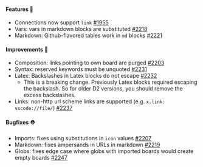 #### Features 🚀

- Connections now support `link` [#1955](https://github.com/terrastruct/d2/pull/1955)
- Vars: vars in markdown blocks are substituted [#2218](https://github.com/terrastruct/d2/pull/2218)
- Markdown: Github-flavored tables work in `md` blocks [#2221](https://github.com/terrastruct/d2/pull/2221)

#### Improvements 🧹

- Composition: links pointing to own board are purged [#2203](https://github.com/terrastruct/d2/pull/2203)
- Syntax: reserved keywords must be unquoted [#2231](https://github.com/terrastruct/d2/pull/2231)
- Latex: Backslashes in Latex blocks do not escape [#2232](https://github.com/terrastruct/d2/pull/2232)
  - This is a breaking change. Previously Latex blocks required escaping the backslash. So
    for older D2 versions, you should remove the excess backslashes.
- Links: non-http url scheme links are supported (e.g. `x.link: vscode://file/`) [#2237](https://github.com/terrastruct/d2/issues/2237)

#### Bugfixes ⛑️

- Imports: fixes using substitutions in `icon` values [#2207](https://github.com/terrastruct/d2/pull/2207)
- Markdown: fixes ampersands in URLs in markdown [#2219](https://github.com/terrastruct/d2/pull/2219)
- Globs: fixes edge case where globs with imported boards would create empty boards [#2247](https://github.com/terrastruct/d2/pull/2247)
